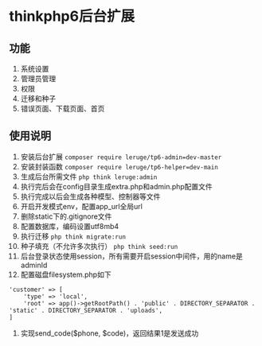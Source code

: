 # thinkphp6后台扩展

## 功能
1. 系统设置
1. 管理员管理
1. 权限
1. 迁移和种子
1. 错误页面、下载页面、首页

## 使用说明
1. 安装后台扩展 `composer require leruge/tp6-admin=dev-master`
1. 安装封装函数 `composer require leruge/tp6-helper=dev-main`
1. 生成后台所需文件 `php think leruge:admin`
1. 执行完后会在config目录生成extra.php和admin.php配置文件
1. 执行完成以后会生成各种模型、控制器等文件
1. 开启开发模式env，配置app_url全局url
1. 删除static下的.gitignore文件
1. 配置数据库，编码设置utf8mb4
1. 执行迁移 `php think migrate:run`
1. 种子填充（不允许多次执行） `php think seed:run`
1. 后台登录状态使用session，所有需要开启session中间件，用的name是adminId
1. 配置磁盘filesystem.php如下
```
'customer' => [
    'type' => 'local',
    'root' => app()->getRootPath() . 'public' . DIRECTORY_SEPARATOR . 'static' . DIRECTORY_SEPARATOR . 'uploads',
]
```
1. 实现send_code($phone, $code)，返回结果1是发送成功